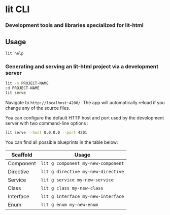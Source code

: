 # lit CLI
### Development tools and libraries specialized for lit-html

## Usage

```bash
lit help
```

### Generating and serving an lit-html project via a development server

```bash
lit -n PROJECT-NAME
cd PROJECT-NAME
lit serve
```

Navigate to `http://localhost:4200/`. The app will automatically reload if you change any of the source files.

You can configure the default HTTP host and port used by the development server with two command-line options :

```bash
lit serve --host 0.0.0.0 --port 4201
```

You can find all possible blueprints in the table below:

| Scaffold                                               | Usage                             |
| ------------------------------------------------------ | --------------------------------- |
| Component    | `lit g component my-new-component` |
| Directive    | `lit g directive my-new-directive` |
| Service      | `lit g service my-new-service`     |
| Class        | `lit g class my-new-class`         |
| Interface    | `lit g interface my-new-interface` |
| Enum         | `lit g enum my-new-enum`           |
